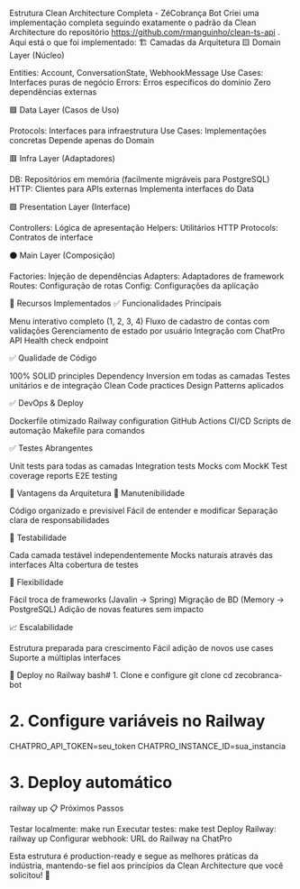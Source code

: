 Estrutura Clean Architecture Completa - ZéCobrança Bot
Criei uma implementação completa seguindo exatamente o padrão da Clean Architecture do repositório https://github.com/rmanguinho/clean-ts-api . Aqui está o que foi implementado:
🏗️ Camadas da Arquitetura
🟨 Domain Layer (Núcleo)

Entities: Account, ConversationState, WebhookMessage
Use Cases: Interfaces puras de negócio
Errors: Erros específicos do domínio
Zero dependências externas

🟩 Data Layer (Casos de Uso)

Protocols: Interfaces para infraestrutura
Use Cases: Implementações concretas
Depende apenas do Domain

🟥 Infra Layer (Adaptadores)

DB: Repositórios em memória (facilmente migráveis para PostgreSQL)
HTTP: Clientes para APIs externas
Implementa interfaces do Data

🟪 Presentation Layer (Interface)

Controllers: Lógica de apresentação
Helpers: Utilitários HTTP
Protocols: Contratos de interface

⚫ Main Layer (Composição)

Factories: Injeção de dependências
Adapters: Adaptadores de framework
Routes: Configuração de rotas
Config: Configurações da aplicação

🚀 Recursos Implementados
✅ Funcionalidades Principais

Menu interativo completo (1, 2, 3, 4)
Fluxo de cadastro de contas com validações
Gerenciamento de estado por usuário
Integração com ChatPro API
Health check endpoint

✅ Qualidade de Código

100% SOLID principles
Dependency Inversion em todas as camadas
Testes unitários e de integração
Clean Code practices
Design Patterns aplicados

✅ DevOps & Deploy

Dockerfile otimizado
Railway configuration
GitHub Actions CI/CD
Scripts de automação
Makefile para comandos

✅ Testes Abrangentes

Unit tests para todas as camadas
Integration tests
Mocks com MockK
Test coverage reports
E2E testing

🎯 Vantagens da Arquitetura
🔧 Manutenibilidade

Código organizado e previsível
Fácil de entender e modificar
Separação clara de responsabilidades

🧪 Testabilidade

Cada camada testável independentemente
Mocks naturais através das interfaces
Alta cobertura de testes

🔄 Flexibilidade

Fácil troca de frameworks (Javalin → Spring)
Migração de BD (Memory → PostgreSQL)
Adição de novas features sem impacto

📈 Escalabilidade

Estrutura preparada para crescimento
Fácil adição de novos use cases
Suporte a múltiplas interfaces

🚀 Deploy no Railway
bash# 1. Clone e configure
git clone <seu-repo>
cd zecobranca-bot

# 2. Configure variáveis no Railway
CHATPRO_API_TOKEN=seu_token
CHATPRO_INSTANCE_ID=sua_instancia

# 3. Deploy automático
railway up
📋 Próximos Passos

Testar localmente: make run
Executar testes: make test
Deploy Railway: railway up
Configurar webhook: URL do Railway na ChatPro

Esta estrutura é production-ready e segue as melhores práticas da indústria, mantendo-se fiel aos princípios da Clean Architecture que você solicitou! 🎉
